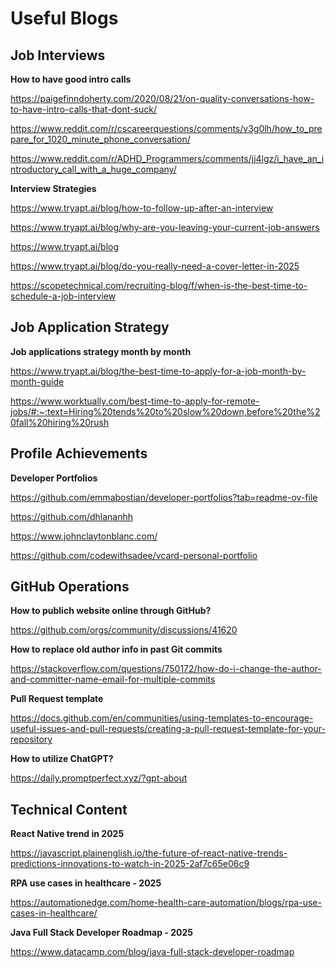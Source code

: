 # Useful Blogs

## Job Interviews

**How to have good intro calls**

https://paigefinndoherty.com/2020/08/21/on-quality-conversations-how-to-have-intro-calls-that-dont-suck/

https://www.reddit.com/r/cscareerquestions/comments/v3g0lh/how_to_prepare_for_1020_minute_phone_conversation/

https://www.reddit.com/r/ADHD_Programmers/comments/jj4lgz/i_have_an_introductory_call_with_a_huge_company/

**Interview Strategies**

https://www.tryapt.ai/blog/how-to-follow-up-after-an-interview

https://www.tryapt.ai/blog/why-are-you-leaving-your-current-job-answers

https://www.tryapt.ai/blog

https://www.tryapt.ai/blog/do-you-really-need-a-cover-letter-in-2025

https://scopetechnical.com/recruiting-blog/f/when-is-the-best-time-to-schedule-a-job-interview


## Job Application Strategy

**Job applications strategy month by month**

https://www.tryapt.ai/blog/the-best-time-to-apply-for-a-job-month-by-month-guide

https://www.worktually.com/best-time-to-apply-for-remote-jobs/#:~:text=Hiring%20tends%20to%20slow%20down,before%20the%20fall%20hiring%20rush

## Profile Achievements

**Developer Portfolios**

https://github.com/emmabostian/developer-portfolios?tab=readme-ov-file

https://github.com/dhlananhh

https://www.johnclaytonblanc.com/

https://github.com/codewithsadee/vcard-personal-portfolio

## GitHub Operations

**How to publich website online through GitHub?**

https://github.com/orgs/community/discussions/41620

**How to replace old author info in past Git commits**

https://stackoverflow.com/questions/750172/how-do-i-change-the-author-and-committer-name-email-for-multiple-commits

**Pull Request template**

https://docs.github.com/en/communities/using-templates-to-encourage-useful-issues-and-pull-requests/creating-a-pull-request-template-for-your-repository

**How to utilize ChatGPT?**

https://daily.promptperfect.xyz/?gpt-about

## Technical Content

**React Native trend in 2025**

https://javascript.plainenglish.io/the-future-of-react-native-trends-predictions-innovations-to-watch-in-2025-2af7c65e06c9

**RPA use cases in healthcare - 2025**

https://automationedge.com/home-health-care-automation/blogs/rpa-use-cases-in-healthcare/

**Java Full Stack Developer Roadmap - 2025**

https://www.datacamp.com/blog/java-full-stack-developer-roadmap

